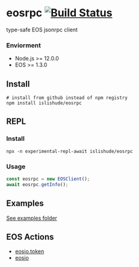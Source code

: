 # eosrpc [![Build Status](https://travis-ci.org/islishude/eosrpc.svg?branch=master)](https://travis-ci.org/islishude/eosrpc)

type-safe EOS jsonrpc client

### Enviorment

- Node.js >= 12.0.0
- EOS >= 1.3.0

## Install

```shell
# install from github instead of npm registry
npm install islishude/eosrpc
```

## REPL

### Install

```shell
npx -n experimental-repl-await islishude/eosrpc
```

### Usage

```typescript
const eosrpc = new EOSClient();
await eosrpc.getInfo();
```

## Examples

[See examples folder](./examples/index.ts)

## EOS Actions

- [eosio.token](https://github.com/isLishude/eos-actions-types/blob/master/eosio.token.d.ts)
- [eosio](https://github.com/isLishude/eos-actions-types/blob/master/eosio.d.ts)
